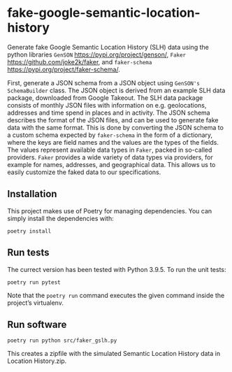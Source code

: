 # fake-google-semantic-location-history

Generate fake Google Semantic Location History (SLH) data using the python libraries `GenSON` <https://pypi.org/project/genson/>, `Faker` <https://github.com/joke2k/faker>, and `faker-schema` <https://pypi.org/project/faker-schema/>.

First, generate a JSON schema from a JSON object using `GenSON's SchemaBuilder` class. The JSON object is derived from an example SLH data package, downloaded from Google Takeout. The SLH data package consists of monthly JSON files with information on e.g. geolocations, addresses and time spend in places and in activity. The JSON schema describes the format of the JSON files, and can be used to generate fake data with the same format. This is done by converting the JSON schema to a custom schema expected by `faker-schema` in the form of a dictionary, where the keys are field names and the values are the types of the fields. The values represent available data types in `Faker`, packed in so-called providers. `Faker` provides a wide variety of data types via providers, for example for names, addresses, and geographical data. This allows us to easily customize the faked data to our specifications.

## Installation
This project makes use of Poetry for managing dependencies. You can simply install the dependencies with: 

`poetry install`

## Run tests
The currect version has been tested with Python 3.9.5. To run the unit tests:

`poetry run pytest`

Note that the `poetry run` command executes the given command inside the project’s virtualenv.

## Run software
`poetry run python src/faker_gslh.py`

This creates a zipfile with the simulated Semantic Location History data in Location History.zip.
